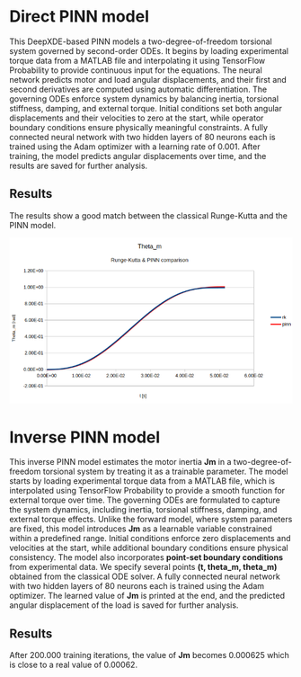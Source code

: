# Direct PINN model
This DeepXDE-based PINN models a two-degree-of-freedom torsional system governed by second-order ODEs. 
It begins by loading experimental torque data from a MATLAB file and interpolating it using TensorFlow Probability to provide continuous input for the equations. 
The neural network predicts motor and load angular displacements, and their first and second derivatives are computed using automatic differentiation. 
The governing ODEs enforce system dynamics by balancing inertia, torsional stiffness, damping, and external torque. 
Initial conditions set both angular displacements and their velocities to zero at the start, while operator boundary conditions ensure physically meaningful constraints. 
A fully connected neural network with two hidden layers of 80 neurons each is trained using the Adam optimizer with a learning rate of 0.001. 
After training, the model predicts angular displacements over time, and the results are saved for further analysis.

## Results
The results show a good match between the classical Runge-Kutta and the PINN model.

![theta_m](../theta_m.png)

# Inverse PINN model
This inverse PINN model estimates the motor inertia **Jm** in a two-degree-of-freedom torsional system by treating it as a trainable parameter. 
The model starts by loading experimental torque data from a MATLAB file, which is interpolated using TensorFlow Probability to provide a smooth function for external torque over time. 
The governing ODEs are formulated to capture the system dynamics, including inertia, torsional stiffness, damping, and external torque effects. 
Unlike the forward model, where system parameters are fixed, this model introduces **Jm** as a learnable variable constrained within a predefined range. 
Initial conditions enforce zero displacements and velocities at the start, while additional boundary conditions ensure physical consistency. 
The model also incorporates **point-set boundary conditions** from experimental data. We specify several points **(t, theta_m, theta_m)** obtained from the classical ODE solver.
A fully connected neural network with two hidden layers of 80 neurons each is trained using the Adam optimizer. 
The learned value of **Jm** is printed at the end, and the predicted angular displacement of the load is saved for further analysis.

## Results
After 200.000 training iterations, the value of **Jm** becomes 0.000625 which is close to a real value of 0.00062. 
